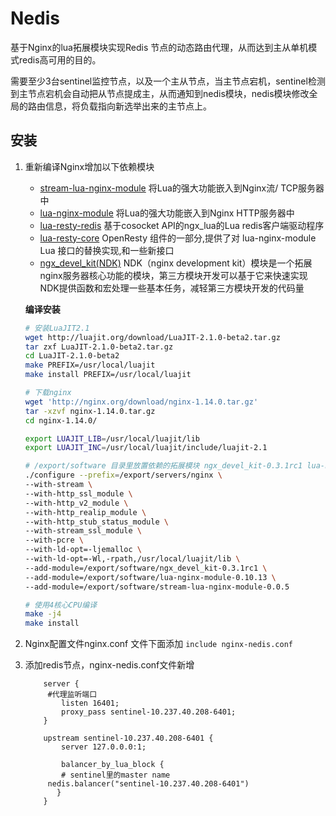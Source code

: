 # Nedis

基于Nginx的lua拓展模块实现Redis 节点的动态路由代理，从而达到主从单机模式redis高可用的目的。

需要至少3台sentinel监控节点，以及一个主从节点，当主节点宕机，sentinel检测到主节点宕机会自动把从节点提成主，从而通知到nedis模块，nedis模块修改全局的路由信息，将负载指向新选举出来的主节点上。

## 安装

1. 重新编译Nginx增加以下依赖模块

   - [stream-lua-nginx-module](https://github.com/openresty/stream-lua-nginx-module#installation)
     将Lua的强大功能嵌入到Nginx流/ TCP服务器中
   - [lua-nginx-module](https://github.com/openresty/lua-nginx-module)
     将Lua的强大功能嵌入到Nginx HTTP服务器中
   - [lua-resty-redis](https://github.com/openresty/lua-resty-redis#installation)
     基于cosocket API的ngx_lua的Lua redis客户端驱动程序
   - [lua-resty-core](https://github.com/openresty/lua-resty-core#synopsis)
     OpenResty 组件的一部分,提供了对 lua-nginx-module Lua 接口的替换实现,和一些新接口
   - [ngx_devel_kit(NDK)](https://github.com/simpl/ngx_devel_kit/archive/v0.2.19.tar.gz)
     NDK（nginx development kit）模块是一个拓展nginx服务器核心功能的模块，第三方模块开发可以基于它来快速实现
     NDK提供函数和宏处理一些基本任务，减轻第三方模块开发的代码量
     
   
   **编译安装**

   ```bash
   # 安装LuaJIT2.1
   wget http://luajit.org/download/LuaJIT-2.1.0-beta2.tar.gz
   tar zxf LuaJIT-2.1.0-beta2.tar.gz
   cd LuaJIT-2.1.0-beta2
   make PREFIX=/usr/local/luajit
   make install PREFIX=/usr/local/luajit
   
   # 下载nginx
   wget 'http://nginx.org/download/nginx-1.14.0.tar.gz'
   tar -xzvf nginx-1.14.0.tar.gz
   cd nginx-1.14.0/
   
   export LUAJIT_LIB=/usr/local/luajit/lib
   export LUAJIT_INC=/usr/local/luajit/include/luajit-2.1
   
   # /export/software 目录里放置依赖的拓展模块 ngx_devel_kit-0.3.1rc1 lua-nginx-module-0.10.13 stream-lua-nginx-module-0.0.5
   ./configure --prefix=/export/servers/nginx \
   --with-stream \
   --with-http_ssl_module \
   --with-http_v2_module \
   --with-http_realip_module \
   --with-http_stub_status_module \
   --with-stream_ssl_module \
   --with-pcre \
   --with-ld-opt=-ljemalloc \
   --with-ld-opt=-Wl,-rpath,/usr/local/luajit/lib \
   --add-module=/export/software/ngx_devel_kit-0.3.1rc1 \
   --add-module=/export/software/lua-nginx-module-0.10.13 \
   --add-module=/export/software/stream-lua-nginx-module-0.0.5
   
   # 使用4核心CPU编译
   make -j4
   make install
   ```

2. Nginx配置文件nginx.conf 文件下面添加 `include nginx-nedis.conf` 

3. 添加redis节点，nginx-nedis.conf文件新增

   ```
       server {
       	#代理监听端口
           listen 16401;
           proxy_pass sentinel-10.237.40.208-6401;
       }
   
       upstream sentinel-10.237.40.208-6401 {
           server 127.0.0.0:1;
           
           balancer_by_lua_block {
           # sentinel里的master name
   	    nedis.balancer("sentinel-10.237.40.208-6401")
          }
       }
   ```
